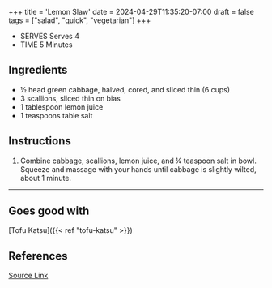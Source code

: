 +++
title = 'Lemon Slaw'
date = 2024-04-29T11:35:20-07:00
draft = false
tags = ["salad", "quick", "vegetarian"]
+++

- SERVES Serves 4
- TIME 5 Minutes

## Ingredients

- ½ head green cabbage, halved, cored, and sliced thin (6 cups)
- 3 scallions, sliced thin on bias
- 1 tablespoon lemon juice
- 1 teaspoons table salt

## Instructions

1. Combine cabbage, scallions, lemon juice, and ¼ teaspoon salt in bowl. Squeeze and massage with your hands until cabbage is slightly wilted, about 1 minute.

***

## Goes good with

[Tofu Katsu]({{< ref "tofu-katsu" >}})

## References

[Source Link](https://www.americastestkitchen.com/recipes/15855-tofu-katsu)